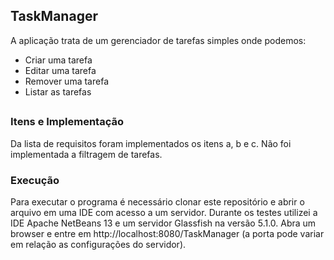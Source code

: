 ## TaskManager

A aplicação trata de um gerenciador de tarefas simples onde podemos:
- Criar uma tarefa
- Editar uma tarefa
- Remover uma tarefa 
- Listar as tarefas

##

### Itens e Implementação
Da lista de requisitos foram implementados os itens a, b e c.
Não foi implementada a filtragem de tarefas.

### Execução
Para executar o programa é necessário clonar este repositório e abrir o arquivo em uma IDE com acesso a um servidor. Durante os testes utilizei a IDE Apache NetBeans 13 e um servidor Glassfish na versão 5.1.0. Abra um browser e entre em http://localhost:8080/TaskManager (a porta pode variar em relação as configurações do servidor).
